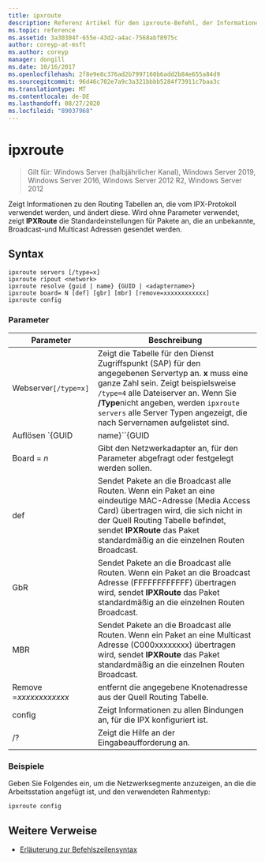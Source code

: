 ```yaml
---
title: ipxroute
description: Referenz Artikel für den ipxroute-Befehl, der Informationen zu den vom IPX-Protokoll verwendeten Routing Tabellen anzeigt und ändert.
ms.topic: reference
ms.assetid: 3a30304f-655e-43d2-a4ac-7568abf8975c
author: coreyp-at-msft
ms.author: coreyp
manager: dongill
ms.date: 10/16/2017
ms.openlocfilehash: 2f8e9e8c376ad2b7997160b6add2b84e655a84d9
ms.sourcegitcommit: 96d46c702e7a9c3a321bbbb5284f73911c7baa3c
ms.translationtype: MT
ms.contentlocale: de-DE
ms.lasthandoff: 08/27/2020
ms.locfileid: "89037968"
---
```

# <a name="ipxroute"></a>ipxroute

> Gilt für: Windows Server (halbjährlicher Kanal), Windows Server 2019, Windows Server 2016, Windows Server 2012 R2, Windows Server 2012

Zeigt Informationen zu den Routing Tabellen an, die vom IPX-Protokoll verwendet werden, und ändert diese. Wird ohne Parameter verwendet, zeigt **IPXRoute** die Standardeinstellungen für Pakete an, die an unbekannte, Broadcast-und Multicast Adressen gesendet werden.

## <a name="syntax"></a>Syntax

```
ipxroute servers [/type=x]
ipxroute ripout <network>
ipxroute resolve {guid | name} {GUID | <adaptername>}
ipxroute board= N [def] [gbr] [mbr] [remove=xxxxxxxxxxxx]
ipxroute config
```

### <a name="parameters"></a>Parameter
| Parameter | Beschreibung |
| ------- | -------- |
| Webserver`[/type=x]` | Zeigt die Tabelle für den Dienst Zugriffspunkt (SAP) für den angegebenen Servertyp an. **x** muss eine ganze Zahl sein. Zeigt beispielsweise `/type=4` alle Dateiserver an. Wenn Sie **/Type**nicht angeben, werden `ipxroute servers` alle Server Typen angezeigt, die nach Servernamen aufgelistet sind. |
| Auflösen `{GUID | name}``{GUID | adaptername}` | Löst den Namen der GUID in ihren anzeigen Amen oder den anzeigen Amen für die GUID auf. |
| Board = *n* | Gibt den Netzwerkadapter an, für den Parameter abgefragt oder festgelegt werden sollen. |
| def | Sendet Pakete an die Broadcast alle Routen. Wenn ein Paket an eine eindeutige MAC-Adresse (Media Access Card) übertragen wird, die sich nicht in der Quell Routing Tabelle befindet, sendet **IPXRoute** das Paket standardmäßig an die einzelnen Routen Broadcast. |
| GbR | Sendet Pakete an die Broadcast alle Routen. Wenn ein Paket an die Broadcast Adresse (FFFFFFFFFFFF) übertragen wird, sendet **IPXRoute** das Paket standardmäßig an die einzelnen Routen Broadcast. |
| MBR | Sendet Pakete an die Broadcast alle Routen. Wenn ein Paket an eine Multicast Adresse (C000xxxxxxxx) übertragen wird, sendet **IPXRoute** das Paket standardmäßig an die einzelnen Routen Broadcast. |
| Remove =*xxxxxxxxxxxx* | entfernt die angegebene Knotenadresse aus der Quell Routing Tabelle. |
| config | Zeigt Informationen zu allen Bindungen an, für die IPX konfiguriert ist. |
| /? | Zeigt die Hilfe an der Eingabeaufforderung an. |

### <a name="examples"></a>Beispiele

Geben Sie Folgendes ein, um die Netzwerksegmente anzuzeigen, an die die Arbeitsstation angefügt ist, und den verwendeten Rahmentyp:

```
ipxroute config
```

## <a name="additional-references"></a>Weitere Verweise

- [Erläuterung zur Befehlszeilensyntax](command-line-syntax-key.md)
